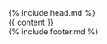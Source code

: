 <!DOCTYPE html>
<html>
  <head>
    <meta http-equiv="content-type" content="text/html; charset=utf-8" />
    <meta name="viewport" content="width=device-width, initial-scale=1.0" />
    <title>{{ page.title }}</title>
    <link rel="fluid-icon" href="/fluidicon.png" />
    <link rel="apple-touch-icon" sizes="57x57" href="/images/apple-touch-icon-114.png" />
    <link rel="apple-touch-icon" sizes="114x114" href="/images/apple-touch-icon-114.png" />
    <link rel="apple-touch-icon" sizes="72x72" href="/images/apple-touch-icon-144.png" />
    <link rel="apple-touch-icon" sizes="144x144" href="/images/apple-touch-icon-144.png" />
    <link rel="icon" type="image/x-icon" href="/images/favicon.ico" />
    <link rel="stylesheet" href="/plugins/font-awesome-4.7.0/css/font-awesome.min.css" />
    <link rel="stylesheet" href="/plugins/bootstrap-3.3.7/css/bootstrap.min.css">
    <link rel="stylesheet" href="/css/github.syntax.css" />
    <link rel="stylesheet" href="/css/style.css" />
    <script src="/plugins/jquery-3.1.1.min.js"></script>
    <script src="/plugins/bootstrap-3.3.7/js/bootstrap.min.js"></script>
    <!--<script src="/plugins/prism/prism.js"></script>-->
    <script>
        var _hmt = _hmt || [];
        (function() {
          var hm = document.createElement("script");
          hm.src = "//hm.baidu.com/hm.js?2647be066b5c11cc8f6a27bd02cb71af";
          var s = document.getElementsByTagName("script")[0]; 
          s.parentNode.insertBefore(hm, s);
        })();
    </script>

  </head>
  <body>
    <div class="menu">
        {% include head.md %}
    </div>
    {{ content }}
    <div class="footer">
      {% include footer.md %}
    </div>
  </body>
</html>
